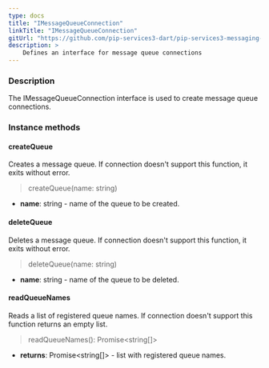 ```yaml
---
type: docs
title: "IMessageQueueConnection"
linkTitle: "IMessageQueueConnection"
gitUrl: "https://github.com/pip-services3-dart/pip-services3-messaging-dart"
description: >
    Defines an interface for message queue connections
---
```


### Description

The IMessageQueueConnection interface is used to create message queue connections.

### Instance methods

#### createQueue
Creates a message queue.
If connection doesn't support this function, it exits without error.

> createQueue(name: string)

- **name**: string - name of the queue to be created.

#### deleteQueue
Deletes a message queue.
If connection doesn't support this function, it exits without error.

> deleteQueue(name: string)

- **name**: string - name of the queue to be deleted.

#### readQueueNames
Reads a list of registered queue names. If connection doesn't support this function returns an empty list.

> readQueueNames(): Promise<string[]>

- **returns**: Promise<string[]> - list with registered queue names.

